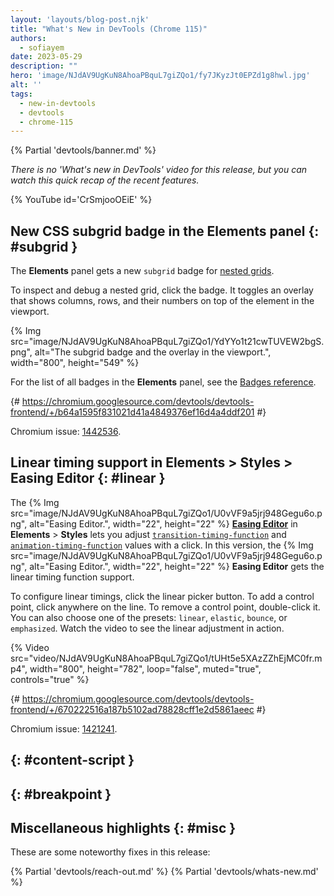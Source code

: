 ```yaml
---
layout: 'layouts/blog-post.njk'
title: "What's New in DevTools (Chrome 115)"
authors:
  - sofiayem
date: 2023-05-29
description: ""
hero: 'image/NJdAV9UgKuN8AhoaPBquL7giZQo1/fy7JKyzJt0EPZd1g8hwl.jpg'
alt: ''
tags:
  - new-in-devtools
  - devtools
  - chrome-115
---
```

<!--image/dPDCek3EhZgLQPGtEG3y0fTn4v82/gctGASDKBFTUtOQqVq2H.png  -->

{% Partial 'devtools/banner.md' %}

*There is no 'What's new in DevTools' video for this release, but you can watch this quick recap of the recent features.*

{% YouTube id='CrSmjooOEiE' %}

<!-- $contentStart -->

##  New CSS subgrid badge in the Elements panel {: #subgrid }

The **Elements** panel gets a new `subgrid` badge for [nested grids](https://developer.mozilla.org/docs/Web/CSS/CSS_Grid_Layout/Subgrid).

To inspect and debug a nested grid, click the badge. It toggles an overlay that shows columns, rows, and their numbers on top of the element in the viewport.

{% Img src="image/NJdAV9UgKuN8AhoaPBquL7giZQo1/YdYYo1t21cwTUVEW2bgS.png", alt="The subgrid badge and the overlay in the viewport.", width="800", height="549" %}

For the list of all badges in the **Elements** panel, see the [Badges reference](/docs/devtools/elements/badges/).

{# https://chromium.googlesource.com/devtools/devtools-frontend/+/b64a1595f831021d41a4849376ef16d4a4ddf201 #}

Chromium issue: [1442536](https://crbug.com/1442536).

## Linear timing support in Elements > Styles > Easing Editor {: #linear }

The {% Img src="image/NJdAV9UgKuN8AhoaPBquL7giZQo1/U0vVF9a5jrj948Gegu6o.png", alt="Easing Editor.", width="22", height="22" %} [**Easing Editor**](/docs/devtools/css/reference/#edit-easing) in **Elements** > **Styles** lets you adjust [`transition-timing-function`](https://developer.mozilla.org/docs/Web/CSS/transition-timing-function) and [`animation-timing-function`](https://developer.mozilla.org/docs/Web/CSS/animation-timing-function) values with a click. In this version, the {% Img src="image/NJdAV9UgKuN8AhoaPBquL7giZQo1/U0vVF9a5jrj948Gegu6o.png", alt="Easing Editor.", width="22", height="22" %} **Easing Editor** gets the linear timing function support.

To configure linear timings, click the linear picker button. To add a control point, click anywhere on the line. To remove a control point, double-click it. You can also choose one of the presets: `linear`, `elastic`, `bounce`, or `emphasized`. Watch the video to see the linear adjustment in action.

{% Video src="video/NJdAV9UgKuN8AhoaPBquL7giZQo1/tUHt5e5XAzZZhEjMC0fr.mp4", width="800", height="782", loop="false", muted="true", controls="true" %}

{# https://chromium.googlesource.com/devtools/devtools-frontend/+/670222516a187b5102ad78828cff1e2d5861aeec #}

Chromium issue: [1421241](https://crbug.com/1421241).

##  {: #content-script }

##  {: #breakpoint }

## Miscellaneous highlights {: #misc }

These are some noteworthy fixes in this release:


<!-- $contentEnd -->

{% Partial 'devtools/reach-out.md' %}
{% Partial 'devtools/whats-new.md' %}
